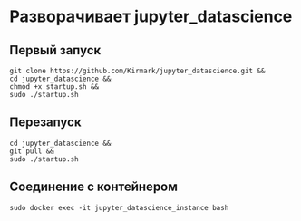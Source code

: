 # Разворачивает jupyter_datascience

## Первый запуск

```shell
git clone https://github.com/Kirmark/jupyter_datascience.git && 
cd jupyter_datascience && 
chmod +x startup.sh && 
sudo ./startup.sh  
```

## Перезапуск

```shell
cd jupyter_datascience && 
git pull && 
sudo ./startup.sh  
```

## Соединение с контейнером

```shell
sudo docker exec -it jupyter_datascience_instance bash
```
